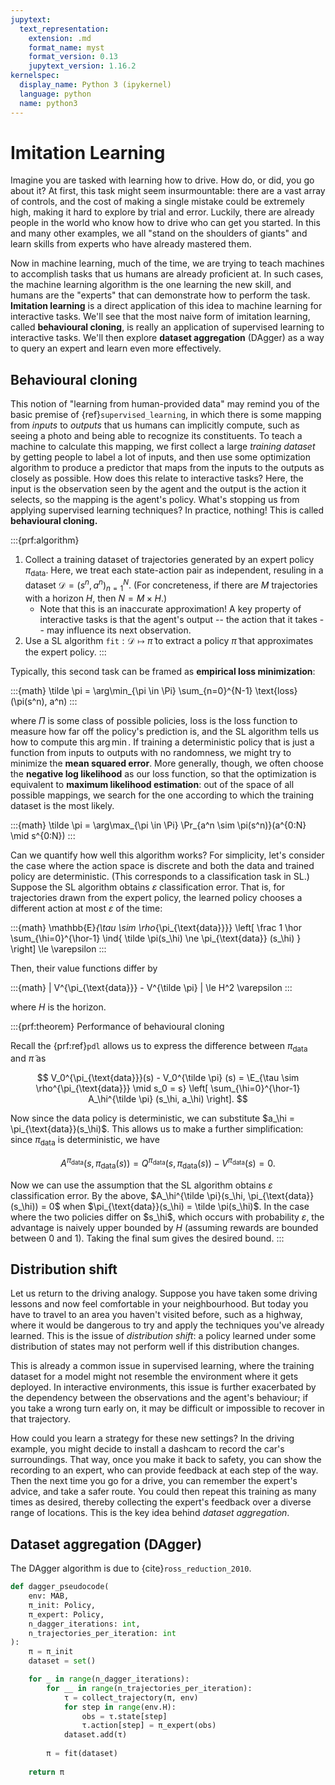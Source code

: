 ```yaml
---
jupytext:
  text_representation:
    extension: .md
    format_name: myst
    format_version: 0.13
    jupytext_version: 1.16.2
kernelspec:
  display_name: Python 3 (ipykernel)
  language: python
  name: python3
---
```


# Imitation Learning

Imagine you are tasked with learning how to drive. How do, or did, you go about it?
At first, this task might seem insurmountable: there are a vast array of controls, and the cost of making a single mistake could be extremely high, making it hard to explore by trial and error.
Luckily, there are already people in the world who know how to drive who can get you started.
In this and many other examples, we all "stand on the shoulders of giants" and learn skills from experts who have already mastered them.

Now in machine learning, much of the time, we are trying to teach machines to accomplish tasks that us humans are already proficient at.
In such cases, the machine learning algorithm is the one learning the new skill, and humans are the "experts" that can demonstrate how to perform the task.
**Imitation learning** is a direct application of this idea to machine learning for interactive tasks.
We'll see that the most naive form of imitation learning, called **behavioural cloning**, is really an application of supervised learning to interactive tasks.
We'll then explore **dataset aggregation** (DAgger) as a way to query an expert and learn even more effectively.

## Behavioural cloning

This notion of "learning from human-provided data" may remind you of the basic premise of {ref}`supervised_learning`,
in which there is some mapping from _inputs_ to _outputs_ that us humans can implicitly compute, such as seeing a photo and being able to recognize its constituents.
To teach a machine to calculate this mapping, we first collect a large _training dataset_ by getting people to label a lot of inputs,
and then use some optimization algorithm to produce a predictor that maps from the inputs to the outputs as closely as possible.
How does this relate to interactive tasks?
Here, the input is the observation seen by the agent and the output is the action it selects, so the mapping is the agent's policy.
What's stopping us from applying supervised learning techniques?
In practice, nothing! This is called **behavioural cloning.**

:::{prf:algorithm}
1. Collect a training dataset of trajectories generated by an expert policy $\pi_\text{data}$. Here, we treat each state-action pair as independent, resuling in a dataset $\mathcal{D} = (s^n, a^n)_{n=1}^{N}$. (For concreteness, if there are $M$ trajectories with a horizon $H$, then $N = M \times H$.)
   - Note that this is an inaccurate approximation! A key property of interactive tasks is that the agent's output -- the action that it takes -- may influence its next observation.
2. Use a SL algorithm $\texttt{fit} : \mathcal{D} \mapsto \tilde \pi$ to extract a policy $\tilde \pi$ that approximates the expert policy.
:::

Typically, this second task can be framed as **empirical loss minimization**:

:::{math}
\tilde \pi = \arg\min_{\pi \in \Pi} \sum_{n=0}^{N-1} \text{loss}(\pi(s^n), a^n)
:::

where $\Pi$ is some class of possible policies, $\text{loss}$ is the loss function to measure how far off the policy's prediction is, and the SL algorithm tells us how to compute this $\arg\min$.
If training a deterministic policy that is just a function from inputs to outputs with no randomness, we might try to minimize the **mean squared error**.
More generally, though, we often choose the **negative log likelihood** as our loss function, so that the optimization is equivalent to **maximum likelihood estimation**:
out of the space of all possible mappings, we search for the one according to which the training dataset is the most likely.

:::{math}
\tilde \pi = \arg\max_{\pi \in \Pi} \Pr_{a^n \sim \pi(s^n)}(a^{0:N} \mid s^{0:N})
:::

Can we quantify how well this algorithm works?
For simplicity, let's consider the case where the action space is discrete and both the data and trained policy are deterministic.
(This corresponds to a classification task in SL.)
Suppose the SL algorithm obtains $\varepsilon$ classification error.
That is, for trajectories drawn from the expert policy,
the learned policy chooses a different action at most $\varepsilon$ of the time:

:::{math}
\mathbb{E}_{\tau \sim \rho_{\pi_{\text{data}}}} \left[ \frac 1 \hor \sum_{\hi=0}^{\hor-1} \ind{ \tilde \pi(s_\hi) \ne \pi_{\text{data}} (s_\hi) } \right] \le \varepsilon
:::

Then, their value functions differ by

:::{math}
| V^{\pi_{\text{data}}} - V^{\tilde \pi} | \le H^2 \varepsilon
:::

where $H$ is the horizon.

:::{prf:theorem} Performance of behavioural cloning

Recall the {prf:ref}`pdl` allows us to express the difference between $\pi_{\text{data}}$ and $\tilde \pi$ as

$$
V_0^{\pi_{\text{data}}}(s) - V_0^{\tilde \pi} (s) = \E_{\tau \sim \rho^{\pi_{\text{data}}} \mid s_0 = s} \left[ \sum_{\hi=0}^{\hor-1} A_\hi^{\tilde \pi} (s_\hi, a_\hi) \right].
$$

Now since the data policy is deterministic, we can substitute $a_\hi = \pi_{\text{data}}(s_\hi)$.
This allows us to make a further simplification:
since $\pi_{\text{data}}$ is deterministic, we have

$$
A^{\pi_{\text{data}}}(s, \pi_{\text{data}}(s)) = Q^{\pi_{\text{data}}}(s, \pi_{\text{data}}(s)) - V^{\pi_{\text{data}}}(s) = 0.
$$

Now we can use the assumption that the SL algorithm obtains $\varepsilon$ classification error. By the above, $A_\hi^{\tilde \pi}(s_\hi, \pi_{\text{data}}(s_\hi)) = 0$ when $\pi_{\text{data}}(s_\hi) = \tilde \pi(s_\hi)$. In the case where the two policies differ on $s_\hi$, which occurs with probability $\varepsilon$, the advantage is naively upper bounded by $H$ (assuming rewards are bounded between $0$ and $1$). Taking the final sum gives the desired bound.
:::

<!-- TODO ADD DISTRIBUTION SHIFT EXAMPLE FROM SLIDES -->

## Distribution shift

Let us return to the driving analogy. Suppose you have taken some driving lessons and now feel comfortable in your neighbourhood. But today you have to travel to an area you haven't visited before, such as a highway, where it would be dangerous to try and apply the techniques you've already learned.
This is the issue of _distribution shift_: a policy learned under some distribution of states may not perform well if this distribution changes.

This is already a common issue in supervised learning, where the training dataset for a model might not resemble the environment where it gets deployed. In interactive environments, this issue is further exacerbated by the dependency between the observations and the agent's behaviour; if you take a wrong turn early on, it may be difficult or impossible to recover in that trajectory.

How could you learn a strategy for these new settings?
In the driving example, you might decide to install a dashcam to record the car's surroundings. That way, once you make it back to safety, you can show the recording to an expert, who can provide feedback at each step of the way.
Then the next time you go for a drive, you can remember the expert's advice, and take a safer route.
You could then repeat this training as many times as desired, thereby collecting the expert's feedback over a diverse range of locations.
This is the key idea behind _dataset aggregation_.

## Dataset aggregation (DAgger)

The DAgger algorithm is due to {cite}`ross_reduction_2010`.

```python
def dagger_pseudocode(
    env: MAB,
    π_init: Policy,
    π_expert: Policy,
    n_dagger_iterations: int,
    n_trajectories_per_iteration: int
):
    π = π_init
    dataset = set()

    for _ in range(n_dagger_iterations):
        for __ in range(n_trajectories_per_iteration):
            τ = collect_trajectory(π, env)
            for step in range(env.H):
                obs = τ.state[step]
                τ.action[step] = π_expert(obs)
            dataset.add(τ)
        
        π = fit(dataset)
    
    return π
```



